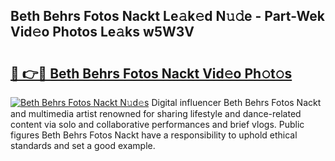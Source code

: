 ## Beth Behrs Fotos Nackt Le𝚊k𝚎d N𝚞𝚍e - Part-Wek Vid𝚎o Photos Le𝚊ks w5W3V

# <h2><a href="http://fb34y1.evod.top/?m=Beth+Behrs+Fotos+Nackt">🔗 👉🔴 Beth Behrs Fotos Nackt Vid𝚎o Ph𝚘t𝚘s</a></h2>

[![Beth Behrs Fotos Nackt N𝚞d𝚎s](https://i.imgur.com/8V9OHl7.gif)](http://fb34y1.evod.top/?m=Beth+Behrs+Fotos+Nackt)
Digital influencer Beth Behrs Fotos Nackt and multimedia artist renowned for sharing lifestyle and dance-related content via solo and collaborative performances and brief vlogs. Public figures Beth Behrs Fotos Nackt have a responsibility to uphold ethical standards and set a good example. 

